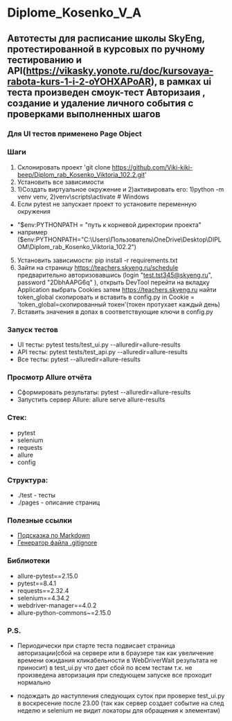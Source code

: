 # Diplome_Kosenko_V_A

## Автотесты для расписание школы SkyEng, протестированной в курсовых по ручному тестированию и API(https://vikasky.yonote.ru/doc/kursovaya-rabota-kurs-1-i-2-oYOHXAPoAR), в рамках ui теста произведен смоук-тест Авторизаия , создание и удаление личного события с проверками выполненных шагов

### Для UI тестов применено Page Object
   

### Шаги
1. Склонировать проект 'git clone https://github.com/Viki-kiki-beep/Diplom_rab_Kosenko_Viktoria_102.2.git'
2. Установить все зависимости
3. 1)Создать виртуальное окружение и 2)активировать его: 1)python -m venv venv, 2)venv\scripts\activate # Windows
4. Если pytest не запускает проект то установите переменную окружения
- "$env:PYTHONPATH = "путь к корневой директории проекта"
- например ($env:PYTHONPATH="C:\Users\Пользователь\OneDrive\Desktop\DIPLOM\Diplom_rab_Kosenko_Viktoria_102.2")
5. Установить зависимости: pip install -r requirements.txt
6. Зайти на страницу https://teachers.skyeng.ru/schedule предварительно авторизовавшись (login "test.tst345@skyeng.ru", password "2DbhAAPG6q" ), открыть
   DevTool перейти на вкладку Application выбрать Cookies затем https://teachers.skyeng.ru найти token_global скопировать
   и вставить в config.py in Cookie = 'token_global=скопированный токен'(токен протухает каждый день)
7. Вставить значения в допах в соответствующие ключи в config.py

### Запуск тестов
- UI тесты: pytest tests/test_ui.py --alluredir=allure-results
- API тесты: pytest tests/test_api.py --alluredir=allure-results
- Все тесты: pytest --alluredir=allure-results
### Просмотр Allure отчёта
- Сформировать результаты: pytest --alluredir=allure-results
- Запустить сервер Allure: allure serve allure-results

### Стек:
- pytest
- selenium
- requests
- allure
- config

### Структура:
- ./test - тесты
- ./pages - описание страниц

### Полезные ссылки
- [Подсказка по Markdown](https://www.markdownguide.org/basic-syntax/)
- [Генератор файла .gitignore](https://www.toptal.com/developers/gitignore/)

### Библиотеки
- allure-pytest==2.15.0
- pytest==8.4.1
- requests==2.32.4
- selenium==4.34.2
- webdriver-manager==4.0.2
- allure-python-commons~=2.15.0

### P.S.
- Периодически при старте теста подвисает страница авторизации(сбой на сервере или в браузере так как увеличение времени ожидания кликабельности в WebDriverWait результата не приносит) в test_ui.py что дает сбой по всем тестам т.к. не произведена авторизация при следующем запуске все проходит нормально

- подождать до наступления следующих суток при проверке test_ui.py в воскресение после 23.00 (так как сервер создает событие на след неделю и selenium не видит локаторы для обращения к элементам)
